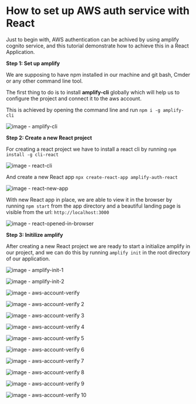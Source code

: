 # How to set up AWS auth service with React
Just to begin with, AWS authentication can be achived by using amplify cognito service, and this tutorial demonstrate how to achieve this in a React Application.

**Step 1: Set up amplify**

We are supposing to have npm installed in our machine and git bash, Cmder or any other command line tool.

The first thing to do is to install **amplify-cli** globally which will help us to configure the project and connect it to the aws account.

This is achieved by opening the command line and run `npm i -g amplify-cli`

![image - amplify-cli](https://drive.google.com/open?id=1EqAB5mNRTmBo5qHUipPZW0hdQYbeM5XM)

**Step 2: Create a new React project**

For creating a react project we have to install a react cli by running `npm install -g cli-react`

![image - react-cli](https://drive.google.com/open?id=1t9oh1sVBqCNQY0BIOCPGlg_IVLBwmk9R)

And create a new React app `npx create-react-app amplify-auth-react`

![image - react-new-app](https://drive.google.com/open?id=1nDQFVKD2zl2Nxv7d_MCzrRXJn8gUck5M)

With new React app in place, we are able to view it in the browser by running 
`npm start` from the app directory and a beautiful landing page is visible from the url: `http://localhost:3000`

![image - react-opened-in-browser](https://drive.google.com/open?id=1pr53b9oGVnoi42JPdlgyialrD6mCGGc_)

**Step 3: Initilize amplify**

After creating a new React project we are ready to start a initialize amplify in our project, and we can do this by running `amplify init` in the root directory of our application.

![image - amplify-init-1](https://drive.google.com/open?id=1bt47ISncoOldsTeUsT1GjGz7AF41wMtj)

![image - amplify-init-2](https://drive.google.com/open?id=1RnmmKEakDponKajx8M1VxivbutlqQpE8)

![image - aws-account-verify](https://drive.google.com/open?id=1sXAw2NVfHvLJQuzKWsazWPt_q56-CTFx)

![image - aws-account-verify 2](https://drive.google.com/open?id=1IA-e3PObIdQpeTEOIoZeb_ZB-u43P6g2)

![image - aws-account-verify 3](https://drive.google.com/open?id=1rMFMhnjR_Zc1zXJetFDBRRTAA5qRsRAF)

![image - aws-account-verify 4](https://drive.google.com/open?id=1KzgQ-dQPqIpMa6WczPu5pzDRvYGH5Sg-)

![image - aws-account-verify 5](https://drive.google.com/open?id=1dQGP5aP7bvQfd-1O3-suceMEXsGvh-hV)

![image - aws-account-verify 6](https://drive.google.com/open?id=17znf9IiAMKPbpJbqhRDtbHTai9mIH9sL)

![image - aws-account-verify 7](https://drive.google.com/open?id=1a6rVL_QedYsxgRPcrYIDC7IOy9K4Joln)

![image - aws-account-verify 8](https://drive.google.com/open?id=1K_QAXCW6rsOdiKFJwAesU6PNHjYWGeVe)

![image - aws-account-verify 9](https://drive.google.com/open?id=1E8I48gMZi_GhqoQPXLBAj4oWZYJviRTd)

![image - aws-account-verify 10](https://drive.google.com/open?id=1ohlhs1hR7gYLr9WfOgkcKGstiCtrwxX0)

